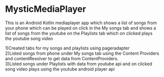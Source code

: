 # MysticMediaPlayer

This is an Android Kotlin mediaplayer app which shows a list of songs from your phone which can be played on click in the My songs tab and shows a list of songs from the youtube on the Playlists tab which on clicked plays the youtube song video<br/>


1)Created tabs for my songs and playlists using pageradapter<br/>
2)Listed songs from phone under My songs tab using the Content Providers and contentResolver to get data from ContentProviders.<br/>
3)Listed songs under Playlists with data from youtube api and on clicked song video plays using the youtube android player api<br/>




